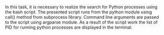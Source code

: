 In this task, it is necessary to realize the search for Python processes using the bash script. The presented script runs from the python module using call() method from subprocess library. Command line arguments are passed to the script using argparse module. As a result of the script work the list of PID for running python processes are displayed in the terminal.

